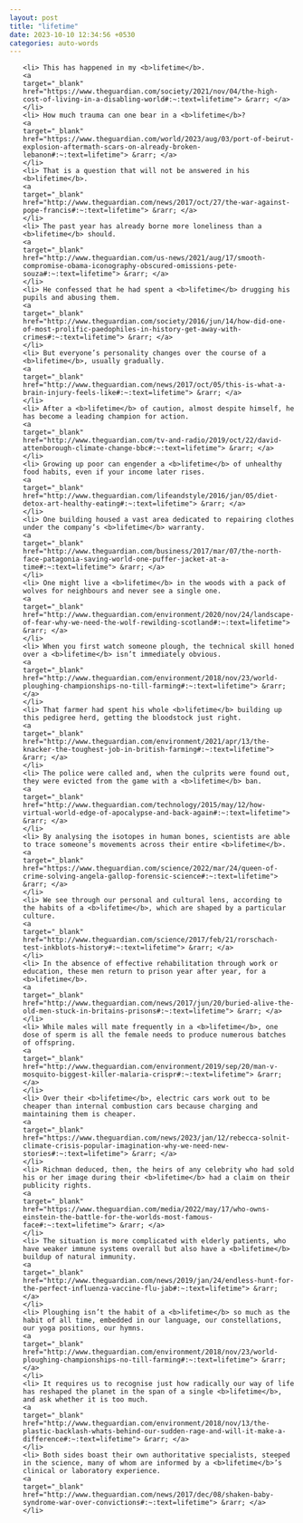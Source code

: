 ```yaml
---
layout: post
title: "lifetime"
date: 2023-10-10 12:34:56 +0530
categories: auto-words
---
```

<ol>

    <li> This has happened in my <b>lifetime</b>.
    <a 
    target="_blank" 
    href="https://www.theguardian.com/society/2021/nov/04/the-high-cost-of-living-in-a-disabling-world#:~:text=lifetime"> &rarr; </a>
    </li>
    <li> How much trauma can one bear in a <b>lifetime</b>?
    <a 
    target="_blank" 
    href="https://www.theguardian.com/world/2023/aug/03/port-of-beirut-explosion-aftermath-scars-on-already-broken-lebanon#:~:text=lifetime"> &rarr; </a>
    </li>
    <li> That is a question that will not be answered in his <b>lifetime</b>.
    <a 
    target="_blank" 
    href="http://www.theguardian.com/news/2017/oct/27/the-war-against-pope-francis#:~:text=lifetime"> &rarr; </a>
    </li>
    <li> The past year has already borne more loneliness than a <b>lifetime</b> should.
    <a 
    target="_blank" 
    href="http://www.theguardian.com/us-news/2021/aug/17/smooth-compromise-obama-iconography-obscured-omissions-pete-souza#:~:text=lifetime"> &rarr; </a>
    </li>
    <li> He confessed that he had spent a <b>lifetime</b> drugging his pupils and abusing them.
    <a 
    target="_blank" 
    href="http://www.theguardian.com/society/2016/jun/14/how-did-one-of-most-prolific-paedophiles-in-history-get-away-with-crimes#:~:text=lifetime"> &rarr; </a>
    </li>
    <li> But everyone’s personality changes over the course of a <b>lifetime</b>, usually gradually.
    <a 
    target="_blank" 
    href="http://www.theguardian.com/news/2017/oct/05/this-is-what-a-brain-injury-feels-like#:~:text=lifetime"> &rarr; </a>
    </li>
    <li> After a <b>lifetime</b> of caution, almost despite himself, he has become a leading champion for action.
    <a 
    target="_blank" 
    href="http://www.theguardian.com/tv-and-radio/2019/oct/22/david-attenborough-climate-change-bbc#:~:text=lifetime"> &rarr; </a>
    </li>
    <li> Growing up poor can engender a <b>lifetime</b> of unhealthy food habits, even if your income later rises.
    <a 
    target="_blank" 
    href="http://www.theguardian.com/lifeandstyle/2016/jan/05/diet-detox-art-healthy-eating#:~:text=lifetime"> &rarr; </a>
    </li>
    <li> One building housed a vast area dedicated to repairing clothes under the company’s <b>lifetime</b> warranty.
    <a 
    target="_blank" 
    href="http://www.theguardian.com/business/2017/mar/07/the-north-face-patagonia-saving-world-one-puffer-jacket-at-a-time#:~:text=lifetime"> &rarr; </a>
    </li>
    <li> One might live a <b>lifetime</b> in the woods with a pack of wolves for neighbours and never see a single one.
    <a 
    target="_blank" 
    href="http://www.theguardian.com/environment/2020/nov/24/landscape-of-fear-why-we-need-the-wolf-rewilding-scotland#:~:text=lifetime"> &rarr; </a>
    </li>
    <li> When you first watch someone plough, the technical skill honed over a <b>lifetime</b> isn’t immediately obvious.
    <a 
    target="_blank" 
    href="http://www.theguardian.com/environment/2018/nov/23/world-ploughing-championships-no-till-farming#:~:text=lifetime"> &rarr; </a>
    </li>
    <li> That farmer had spent his whole <b>lifetime</b> building up this pedigree herd, getting the bloodstock just right.
    <a 
    target="_blank" 
    href="http://www.theguardian.com/environment/2021/apr/13/the-knacker-the-toughest-job-in-british-farming#:~:text=lifetime"> &rarr; </a>
    </li>
    <li> The police were called and, when the culprits were found out, they were evicted from the game with a <b>lifetime</b> ban.
    <a 
    target="_blank" 
    href="http://www.theguardian.com/technology/2015/may/12/how-virtual-world-edge-of-apocalypse-and-back-again#:~:text=lifetime"> &rarr; </a>
    </li>
    <li> By analysing the isotopes in human bones, scientists are able to trace someone’s movements across their entire <b>lifetime</b>.
    <a 
    target="_blank" 
    href="https://www.theguardian.com/science/2022/mar/24/queen-of-crime-solving-angela-gallop-forensic-science#:~:text=lifetime"> &rarr; </a>
    </li>
    <li> We see through our personal and cultural lens, according to the habits of a <b>lifetime</b>, which are shaped by a particular culture.
    <a 
    target="_blank" 
    href="http://www.theguardian.com/science/2017/feb/21/rorschach-test-inkblots-history#:~:text=lifetime"> &rarr; </a>
    </li>
    <li> In the absence of effective rehabilitation through work or education, these men return to prison year after year, for a <b>lifetime</b>.
    <a 
    target="_blank" 
    href="http://www.theguardian.com/news/2017/jun/20/buried-alive-the-old-men-stuck-in-britains-prisons#:~:text=lifetime"> &rarr; </a>
    </li>
    <li> While males will mate frequently in a <b>lifetime</b>, one dose of sperm is all the female needs to produce numerous batches of offspring.
    <a 
    target="_blank" 
    href="http://www.theguardian.com/environment/2019/sep/20/man-v-mosquito-biggest-killer-malaria-crispr#:~:text=lifetime"> &rarr; </a>
    </li>
    <li> Over their <b>lifetime</b>, electric cars work out to be cheaper than internal combustion cars because charging and maintaining them is cheaper.
    <a 
    target="_blank" 
    href="https://www.theguardian.com/news/2023/jan/12/rebecca-solnit-climate-crisis-popular-imagination-why-we-need-new-stories#:~:text=lifetime"> &rarr; </a>
    </li>
    <li> Richman deduced, then, the heirs of any celebrity who had sold his or her image during their <b>lifetime</b> had a claim on their publicity rights.
    <a 
    target="_blank" 
    href="https://www.theguardian.com/media/2022/may/17/who-owns-einstein-the-battle-for-the-worlds-most-famous-face#:~:text=lifetime"> &rarr; </a>
    </li>
    <li> The situation is more complicated with elderly patients, who have weaker immune systems overall but also have a <b>lifetime</b> buildup of natural immunity.
    <a 
    target="_blank" 
    href="http://www.theguardian.com/news/2019/jan/24/endless-hunt-for-the-perfect-influenza-vaccine-flu-jab#:~:text=lifetime"> &rarr; </a>
    </li>
    <li> Ploughing isn’t the habit of a <b>lifetime</b> so much as the habit of all time, embedded in our language, our constellations, our yoga positions, our hymns.
    <a 
    target="_blank" 
    href="http://www.theguardian.com/environment/2018/nov/23/world-ploughing-championships-no-till-farming#:~:text=lifetime"> &rarr; </a>
    </li>
    <li> It requires us to recognise just how radically our way of life has reshaped the planet in the span of a single <b>lifetime</b>, and ask whether it is too much.
    <a 
    target="_blank" 
    href="http://www.theguardian.com/environment/2018/nov/13/the-plastic-backlash-whats-behind-our-sudden-rage-and-will-it-make-a-difference#:~:text=lifetime"> &rarr; </a>
    </li>
    <li> Both sides boast their own authoritative specialists, steeped in the science, many of whom are informed by a <b>lifetime</b>’s clinical or laboratory experience.
    <a 
    target="_blank" 
    href="http://www.theguardian.com/news/2017/dec/08/shaken-baby-syndrome-war-over-convictions#:~:text=lifetime"> &rarr; </a>
    </li>